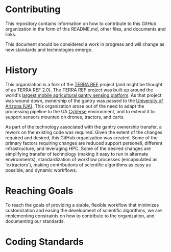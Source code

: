 # Contributing
This repository contains information on how to contribute to this GitHub organization in the form of this README.md, other files, and documents and links.

This document should be considered a work in progress and will change as new standards and technologies emerge.

# History
This organization is a fork of the [TERRA REF](https://github.com/terraref) project (and might be thought of as TERRA REF 2.0).
The TERRA REF project was built up around the world's [largest mobile agricultural gantry sensing platform](https://terraref.org/).
As that project was wound down, ownership of the gantry was passed to the [University of Arizona (UA)](https://www.arizona.edu/).
This organization arose out of the need to adapt the processing pipeline to the UA [CyVerse](https://cyverse.org/) environment, and to extend it to support sensors mounted on drones, tractors, and carts.

As part of the technology associated with the gantry ownership transfer, a rework on the existing code was required.
Given the extent of the changes required and desired, this GitHub organization was created.
Some of the primary factors requiring changes are reduced support personell, different infrastructure, and leveraging HPC.
Some of the desired changes are simplifying transfer of technology (making it easy to run in alternate environments), standardization of workflow processes (encapsulated as 'extractors'), making contributions of scientific algorithms as easy as possible, and dynamic workflows.

# Reaching Goals
To reach the goals of providing a stable, flexible workflow that minimizes customization and easing the development of scientific algorithms, we are implementing constraints on how to contribute to the organization, and documenting our standards.

# Coding Standards
